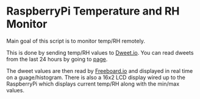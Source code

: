 # RaspberryPi Temperature and RH Monitor

Main goal of this script is to monitor temp/RH remotely. 

This is done by sending temp/RH values to [Dweet.io](http://dweet.io). You can read dweets from the last 24 hours by going to [page](https://dweet.io/get/dweets/for/TentMonitor). 

The dweet values are then read by [Freeboard.io](http://freeboard.io) and displayed in real time on a guage/histogram. There is also a 16x2 LCD display wired up to the RaspberryPi which displays current temp/RH along with the min/max values. 
